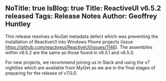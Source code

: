 NoTitle: true
IsBlog: true
Title: ReactiveUI v6.5.2 released
Tags: Release Notes
Author: Geoffrey Huntley
---

<!--excerpt-->

This release resolves a NuGet metadata defect which was preventing the installation of ReactiveUI into Windows Phone projects (issue https://github.com/reactiveui/ReactiveUI/issues/1146). The assemblies within v6.5.2 are the same as those found in v6.5.1 and v6.5.0. 

For new projects, we recommend joining us in Slack and using the v7 nightlies which are available from MyGet as we are in the final stages of preparing for the release of v7.0.0.
